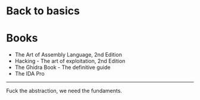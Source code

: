 # Back to basics 

# Books
* The Art of Assembly Language, 2nd Edition
* Hacking - The art of exploitation, 2nd Edition
* The Ghidra Book - The definitive guide 
* The IDA Pro 

---

Fuck the abstraction, we need the fundaments.
 
